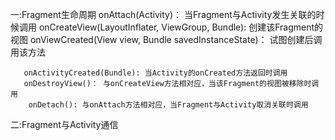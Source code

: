 

  一:Fragment生命周期
      onAttach(Activity)： 当Fragment与Activity发生关联的时候调用
      onCreateView(LayoutInflater, ViewGroup, Bundle): 创建该Fragment的视图
       onViewCreated(View view, Bundle savedInstanceState)： 试图创建后调用该方法

       onActivityCreated(Bundle): 当Activity的onCreated方法返回时调用
       onDestroyView()： 与onCreateView方法相对应，当该Fragment的视图被移除时调用
        onDetach(): 与onAttach方法相对应，当Fragment与Activity取消关联时调用





二:Fragment与Activity通信


 